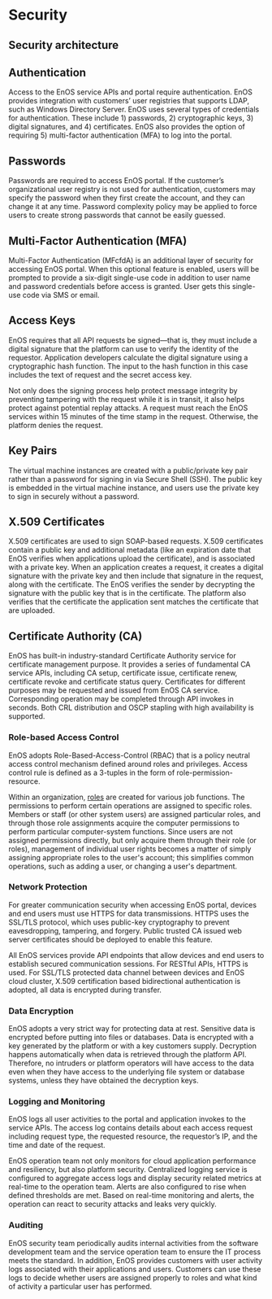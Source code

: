 # Security

## Security architecture

## Authentication

Access to the EnOS service APIs and portal require authentication. EnOS provides
integration with customers’ user registries that supports LDAP, such as Windows
Directory Server. EnOS uses several types of credentials for authentication.
These include 1) passwords, 2) cryptographic keys, 3) digital signatures, and 4)
certificates. EnOS also provides the option of requiring 5) multi-factor
authentication (MFA) to log into the portal.

## Passwords

Passwords are required to access EnOS portal. If the customer’s organizational
user registry is not used for authentication, customers may specify the password
when they first create the account, and they can change it at any time. Password
complexity policy may be applied to force users to create strong passwords that
cannot be easily guessed.

## Multi-Factor Authentication (MFA)

Multi-Factor Authentication (MFcfdA) is an additional layer of security for
accessing EnOS portal. When this optional feature is enabled, users will be
prompted to provide a six-digit single-use code in addition to user name and
password credentials before access is granted. User gets this single-use code
via SMS or email.

## Access Keys

EnOS requires that all API requests be signed—that is, they must include a
digital signature that the platform can use to verify the identity of the
requestor. Application developers calculate the digital signature using a
cryptographic hash function. The input to the hash function in this case
includes the text of request and the secret access key.

Not only does the signing process help protect message integrity by preventing
tampering with the request while it is in transit, it also helps protect against
potential replay attacks. A request must reach the EnOS services within 15
minutes of the time stamp in the request. Otherwise, the platform denies the
request.

## Key Pairs

The virtual machine instances are created with a public/private key pair rather
than a password for signing in via Secure Shell (SSH). The public key is
embedded in the virtual machine instance, and users use the private key to sign
in securely without a password.

## X.509 Certificates

X.509 certificates are used to sign SOAP-based requests. X.509 certificates
contain a public key and additional metadata (like an expiration date that EnOS
verifies when applications upload the certificate), and is associated with a
private key. When an application creates a request, it creates a digital
signature with the private key and then include that signature in the request,
along with the certificate. The EnOS verifies the sender by decrypting the
signature with the public key that is in the certificate. The platform also
verifies that the certificate the application sent matches the certificate that
are uploaded.

## Certificate Authority (CA)

EnOS has built-in industry-standard Certificate Authority service for
certificate management purpose. It provides a series of fundamental CA service
APIs, including CA setup, certificate issue, certificate renew, certificate
revoke and certificate status query. Certificates for different purposes may be
requested and issued from EnOS CA service. Corresponding operation may be
completed through API invokes in seconds. Both CRL distribution and OSCP
stapling with high availability is supported.

### Role-based Access Control

EnOS adopts Role-Based-Access-Control (RBAC) that is a policy neutral access
control mechanism defined around roles and privileges. Access control rule is
defined as a 3-tuples in the form of role-permission-resource.

Within an
organization, [roles](https://en.wikipedia.org/wiki/Role_(computer_science)) are
created for various job functions. The permissions to perform certain operations
are assigned to specific roles. Members or staff (or other system users) are
assigned particular roles, and through those role assignments acquire the
computer permissions to perform particular computer-system functions. Since
users are not assigned permissions directly, but only acquire them through their
role (or roles), management of individual user rights becomes a matter of simply
assigning appropriate roles to the user's account; this simplifies common
operations, such as adding a user, or changing a user's department.

### Network Protection

For greater communication security when accessing EnOS portal, devices and end
users must use HTTPS for data transmissions. HTTPS uses the SSL/TLS protocol,
which uses public-key cryptography to prevent eavesdropping, tampering, and
forgery. Public trusted CA issued web server certificates should be deployed to
enable this feature.

All EnOS services provide API endpoints that allow devices and end users to
establish secured communication sessions. For RESTful APIs, HTTPS is used. For
SSL/TLS protected data channel between devices and EnOS cloud cluster, X.509
certification based bidirectional authentication is adopted, all data is
encrypted during transfer.

### Data Encryption

EnOS adopts a very strict way for protecting data at rest. Sensitive data is
encrypted before putting into files or databases. Data is encrypted with a key
generated by the platform or with a key customers supply. Decryption happens
automatically when data is retrieved through the platform API. Therefore, no
intruders or platform operators will have access to the data even when they have
access to the underlying file system or database systems, unless they have
obtained the decryption keys.

### Logging and Monitoring

EnOS logs all user activities to the portal and application invokes to the
service APIs. The access log contains details about each access request
including request type, the requested resource, the requestor’s IP, and the time
and date of the request.

EnOS operation team not only monitors for cloud application performance and
resiliency, but also platform security. Centralized logging service is
configured to aggregate access logs and display security related metrics at
real-time to the operation team. Alerts are also configured to rise when defined
thresholds are met. Based on real-time monitoring and alerts, the operation can
react to security attacks and leaks very quickly.

### Auditing

EnOS security team periodically audits internal activities from the software
development team and the service operation team to ensure the IT process meets
the standard. In addition, EnOS provides customers with user activity logs
associated with their applications and users. Customers can use these logs to
decide whether users are assigned properly to roles and what kind of activity a
particular user has performed.
